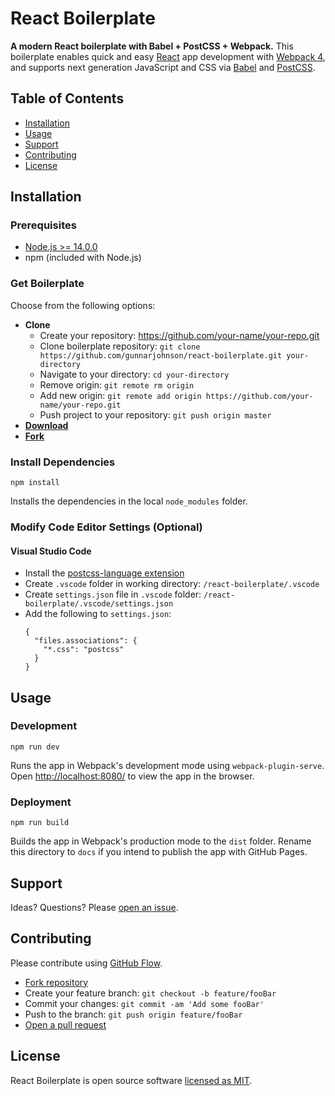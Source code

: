 # React Boilerplate

**A modern React boilerplate with Babel + PostCSS + Webpack.** This boilerplate enables quick and easy [React](https://reactjs.org/) app development with [Webpack 4](https://webpack.js.org/), and supports next generation JavaScript and CSS via [Babel](https://babeljs.io/) and [PostCSS](https://postcss.org/).

## Table of Contents

- [Installation](#installation)
- [Usage](#usage)
- [Support](#support)
- [Contributing](#contributing)
- [License](#license)

## Installation

### Prerequisites

- [Node.js >= 14.0.0](https://nodejs.org/)
- npm (included with Node.js)

### Get Boilerplate

Choose from the following options:

- **Clone**
  - Create your repository: https://github.com/your-name/your-repo.git
  - Clone boilerplate repository: `git clone https://github.com/gunnarjohnson/react-boilerplate.git your-directory`
  - Navigate to your directory: `cd your-directory`
  - Remove origin: `git remote rm origin`
  - Add new origin: `git remote add origin https://github.com/your-name/your-repo.git`
  - Push project to your repository: `git push origin master`
- [**Download**](https://github.com/gunnarjohnson/react-boilerplate/archive/master.zip)
- [**Fork**](https://github.com/gunnarjohnson/react-boilerplate/fork)

### Install Dependencies

```
npm install
```

Installs the dependencies in the local `node_modules` folder.

### Modify Code Editor Settings (Optional)

#### Visual Studio Code

- Install the [postcss-language extension](https://marketplace.visualstudio.com/items?itemName=mhmadhamster.postcss-language)
- Create `.vscode` folder in working directory: `/react-boilerplate/.vscode`
- Create `settings.json` file in `.vscode` folder: `/react-boilerplate/.vscode/settings.json`
- Add the following to `settings.json`:
  ```
  {
    "files.associations": {
      "*.css": "postcss"
    }
  }
  ```

## Usage

### Development

```
npm run dev
```

Runs the app in Webpack's development mode using `webpack-plugin-serve`. Open [http://localhost:8080/](http://localhost:8080/) to view the app in the browser.

### Deployment

```
npm run build
```

Builds the app in Webpack's production mode to the `dist` folder. Rename this directory to `docs` if you intend to publish the app with GitHub Pages.

## Support

Ideas? Questions? Please [open an issue](https://github.com/gunnarjohnson/react-boilerplate/issues/new).

## Contributing

Please contribute using [GitHub Flow](https://guides.github.com/introduction/flow/).

- [Fork repository](https://github.com/gunnarjohnson/react-boilerplate/fork)
- Create your feature branch: `git checkout -b feature/fooBar`
- Commit your changes: `git commit -am 'Add some fooBar'`
- Push to the branch: `git push origin feature/fooBar`
- [Open a pull request](https://github.com/gunnarjohnson/react-boilerplate/compare)

## License

React Boilerplate is open source software [licensed as MIT](https://github.com/gunnarjohnson/react-boilerplate/blob/master/LICENSE.txt).
